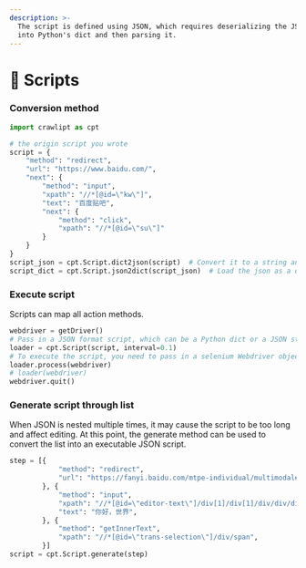 ```yaml
---
description: >-
  The script is defined using JSON, which requires deserializing the JSON string
  into Python's dict and then parsing it.
---
```


# 🐻 Scripts

### Conversion method

```python
import crawlipt as cpt

# the origin script you wrote
script = { 
    "method": "redirect",
    "url": "https://www.baidu.com/",
    "next": {
        "method": "input",
        "xpath": "//*[@id=\"kw\"]",
        "text": "百度贴吧",
        "next": {
            "method": "click",
            "xpath": "//*[@id=\"su\"]"
        }
    }
}
script_json = cpt.Script.dict2json(script)  # Convert it to a string and store it in a database or other medium
script_dict = cpt.Script.json2dict(script_json)  # Load the json as a dict
```

### Execute script

Scripts can map all action methods.

```python
webdriver = getDriver()
# Pass in a JSON format script, which can be a Python dict or a JSON string
loader = cpt.Script(script, interval=0.1)
# To execute the script, you need to pass in a selenium Webdriver object
loader.process(webdriver) 
# loader(webdriver) 
webdriver.quit()
```

### Generate script through list

When JSON is nested multiple times, it may cause the script to be too long and affect editing. At this point, the generate method can be used to convert the list into an executable JSON script.

```python
step = [{
            "method": "redirect",
            "url": "https://fanyi.baidu.com/mtpe-individual/multimodal#/",
        }, {
            "method": "input",
            "xpath": "//*[@id=\"editor-text\"]/div[1]/div[1]/div/div/div/div",
            "text": "你好，世界",
        }, {
            "method": "getInnerText",
            "xpath": "//*[@id=\"trans-selection\"]/div/span",
        }]
script = cpt.Script.generate(step)
```
